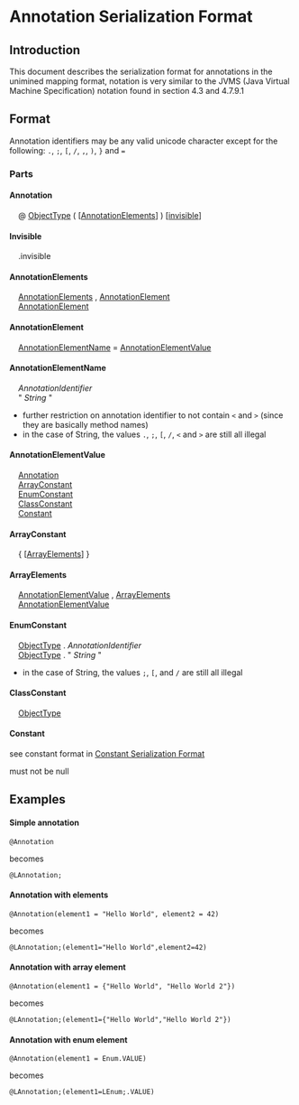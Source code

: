 # Annotation Serialization Format

## Introduction

This document describes the serialization format for annotations in the unimined mapping format,
notation is very similar to the JVMS (Java Virtual Machine Specification) notation found in section 4.3 and 4.7.9.1

## Format

Annotation identifiers may be any valid unicode character except for the following:
`.`, `;`, `[`, `/`, `,`, `)`, `}` and `=`

### Parts

#### Annotation

&nbsp;&nbsp;&nbsp;&nbsp;@ [ObjectType](https://docs.oracle.com/javase/specs/jvms/se21/html/jvms-4.html#jvms-ObjectType) ( [[AnnotationElements](#AnnotationElements)] ) [[invisible](#Invisible)]

#### Invisible

&nbsp;&nbsp;&nbsp;&nbsp;.invisible

#### AnnotationElements

&nbsp;&nbsp;&nbsp;&nbsp;[AnnotationElements](#AnnotationElements) , [AnnotationElement](#AnnotationElement)
<br>
&nbsp;&nbsp;&nbsp;&nbsp;[AnnotationElement](#AnnotationElement)

#### AnnotationElement

&nbsp;&nbsp;&nbsp;&nbsp;[AnnotationElementName](#AnnotationElementName) = [AnnotationElementValue](#AnnotationElementValue)

#### AnnotationElementName

&nbsp;&nbsp;&nbsp;&nbsp;*AnnotationIdentifier*
<br>
&nbsp;&nbsp;&nbsp;&nbsp;" *String* "

* further restriction on annotation identifier to not contain `<` and `>` (since they are basically method names)
* in the case of String, the values `.`, `;`, `[`, `/`, `<` and `>` are still all illegal

#### AnnotationElementValue

&nbsp;&nbsp;&nbsp;&nbsp;[Annotation](#Annotation)
<br>
&nbsp;&nbsp;&nbsp;&nbsp;[ArrayConstant](#ArrayConstant)
<br>
&nbsp;&nbsp;&nbsp;&nbsp;[EnumConstant](#EnumConstant)
<br>
&nbsp;&nbsp;&nbsp;&nbsp;[ClassConstant](#ClassConstant)
<br>
&nbsp;&nbsp;&nbsp;&nbsp;[Constant](#Constant)

#### ArrayConstant

&nbsp;&nbsp;&nbsp;&nbsp;{ [[ArrayElements](#ArrayElements)] }

#### ArrayElements

&nbsp;&nbsp;&nbsp;&nbsp;[AnnotationElementValue](#AnnotationElementValue) , [ArrayElements](#ArrayElements)
<br>
&nbsp;&nbsp;&nbsp;&nbsp;[AnnotationElementValue](#AnnotationElementValue)

#### EnumConstant

&nbsp;&nbsp;&nbsp;&nbsp;[ObjectType](https://docs.oracle.com/javase/specs/jvms/se21/html/jvms-4.html#jvms-ObjectType) . *AnnotationIdentifier*
<br>
&nbsp;&nbsp;&nbsp;&nbsp;[ObjectType](https://docs.oracle.com/javase/specs/jvms/se21/html/jvms-4.html#jvms-ObjectType) . " *String* "

* in the case of String, the values `;`, `[`, and `/` are still all illegal

#### ClassConstant

&nbsp;&nbsp;&nbsp;&nbsp;[ObjectType](https://docs.oracle.com/javase/specs/jvms/se21/html/jvms-4.html#jvms-ObjectType)

#### Constant

see constant format in [Constant Serialization Format](./constant-serialization-format.md)

must not be null

## Examples

#### Simple annotation
```
@Annotation
```
becomes
```
@LAnnotation;
```

#### Annotation with elements
```
@Annotation(element1 = "Hello World", element2 = 42)
```
becomes
```
@LAnnotation;(element1="Hello World",element2=42)
```

#### Annotation with array element
```
@Annotation(element1 = {"Hello World", "Hello World 2"})
```
becomes
```
@LAnnotation;(element1={"Hello World","Hello World 2"})
```

#### Annotation with enum element
```
@Annotation(element1 = Enum.VALUE)
```
becomes
```
@LAnnotation;(element1=LEnum;.VALUE)
```